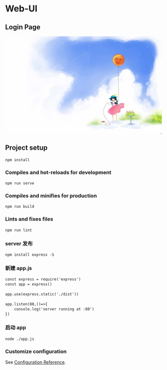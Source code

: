 # Web-UI

## Login Page
![login](./static/beijing.simple.jpeg)

## Project setup
```
npm install
```

### Compiles and hot-reloads for development
```
npm run serve
```

### Compiles and minifies for production
```
npm run build
```

### Lints and fixes files
```
npm run lint
```

### server 发布
```
npm install express -S
```

### 新建 app.js
```
const express = require('express')
const app = express()

app.use(express.static('./dist'))

app.listen(80,()=>{
    console.log('server running at :80')
})
```

### 启动 app
```
node ./app.js
```

### Customize configuration
See [Configuration Reference](https://cli.vuejs.org/config/).
